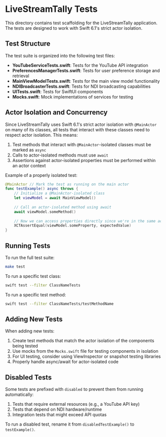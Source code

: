# LiveStreamTally Tests

This directory contains test scaffolding for the LiveStreamTally application. The tests are designed to work with Swift 6.1's strict actor isolation.

## Test Structure

The test suite is organized into the following test files:

- **YouTubeServiceTests.swift**: Tests for the YouTube API integration
- **PreferencesManagerTests.swift**: Tests for user preference storage and retrieval
- **MainViewModelTests.swift**: Tests for the main view model functionality
- **NDIBroadcasterTests.swift**: Tests for NDI broadcasting capabilities
- **UITests.swift**: Tests for SwiftUI components
- **Mocks.swift**: Mock implementations of services for testing

## Actor Isolation and Concurrency

Since LiveStreamTally uses Swift 6.1's strict actor isolation with `@MainActor` on many of its classes, all tests that interact with these classes need to respect actor isolation. This means:

1. Test methods that interact with `@MainActor`-isolated classes must be marked as `async`
2. Calls to actor-isolated methods must use `await`
3. Assertions against actor-isolated properties must be performed within an actor context

Example of a properly isolated test:

```swift
@MainActor // Mark the test as running on the main actor
func testExample() async throws {
    // Initialize a @MainActor-isolated class
    let viewModel = await MainViewModel()
    
    // Call an actor-isolated method using await
    await viewModel.someMethod()
    
    // Now we can access properties directly since we're in the same actor
    XCTAssertEqual(viewModel.someProperty, expectedValue)
}
```

## Running Tests

To run the full test suite:

```bash
make test
```

To run a specific test class:

```bash
swift test --filter ClassNameTests
```

To run a specific test method:

```bash
swift test --filter ClassNameTests/testMethodName
```

## Adding New Tests

When adding new tests:

1. Create test methods that match the actor isolation of the components being tested
2. Use mocks from the `Mocks.swift` file for testing components in isolation
3. For UI testing, consider using ViewInspector or snapshot testing libraries
4. Properly handle async/await for actor-isolated code

## Disabled Tests

Some tests are prefixed with `disabled` to prevent them from running automatically:

1. Tests that require external resources (e.g., a YouTube API key)
2. Tests that depend on NDI hardware/runtime
3. Integration tests that might exceed API quotas

To run a disabled test, rename it from `disabledTestExample()` to `testExample()`. 